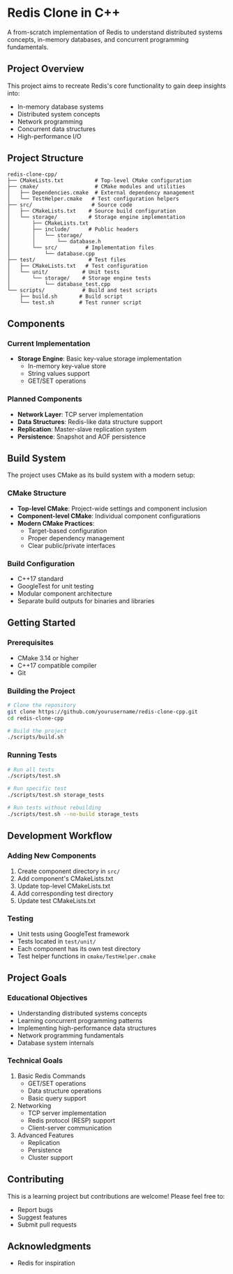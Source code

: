 # Redis Clone in C++

A from-scratch implementation of Redis to understand distributed systems concepts, in-memory databases, and concurrent programming fundamentals.

## Project Overview

This project aims to recreate Redis's core functionality to gain deep insights into:
- In-memory database systems
- Distributed system concepts
- Network programming
- Concurrent data structures
- High-performance I/O

## Project Structure

```
redis-clone-cpp/
├── CMakeLists.txt          # Top-level CMake configuration
├── cmake/                  # CMake modules and utilities
│   ├── Dependencies.cmake  # External dependency management
│   └── TestHelper.cmake   # Test configuration helpers
├── src/                   # Source code
│   ├── CMakeLists.txt    # Source build configuration
│   └── storage/          # Storage engine implementation
│       ├── CMakeLists.txt
│       ├── include/      # Public headers
│       │   └── storage/
│       │       └── database.h
│       └── src/         # Implementation files
│           └── database.cpp
├── test/                 # Test files
│   ├── CMakeLists.txt   # Test configuration
│   └── unit/           # Unit tests
│       └── storage/    # Storage engine tests
│           └── database_test.cpp
└── scripts/            # Build and test scripts
    ├── build.sh       # Build script
    └── test.sh        # Test runner script
```

## Components

### Current Implementation
- **Storage Engine**: Basic key-value storage implementation
  - In-memory key-value store
  - String values support
  - GET/SET operations

### Planned Components
- **Network Layer**: TCP server implementation
- **Data Structures**: Redis-like data structure support
- **Replication**: Master-slave replication system
- **Persistence**: Snapshot and AOF persistence

## Build System

The project uses CMake as its build system with a modern setup:

### CMake Structure
- **Top-level CMake**: Project-wide settings and component inclusion
- **Component-level CMake**: Individual component configurations
- **Modern CMake Practices**: 
  - Target-based configuration
  - Proper dependency management
  - Clear public/private interfaces

### Build Configuration
- C++17 standard
- GoogleTest for unit testing
- Modular component architecture
- Separate build outputs for binaries and libraries

## Getting Started

### Prerequisites
- CMake 3.14 or higher
- C++17 compatible compiler
- Git

### Building the Project
```bash
# Clone the repository
git clone https://github.com/yourusername/redis-clone-cpp.git
cd redis-clone-cpp

# Build the project
./scripts/build.sh
```

### Running Tests
```bash
# Run all tests
./scripts/test.sh

# Run specific test
./scripts/test.sh storage_tests

# Run tests without rebuilding
./scripts/test.sh --no-build storage_tests
```

## Development Workflow

### Adding New Components
1. Create component directory in `src/`
2. Add component's CMakeLists.txt
3. Update top-level CMakeLists.txt
4. Add corresponding test directory
5. Update test CMakeLists.txt

### Testing
- Unit tests using GoogleTest framework
- Tests located in `test/unit/`
- Each component has its own test directory
- Test helper functions in `cmake/TestHelper.cmake`

## Project Goals

### Educational Objectives
- Understanding distributed systems concepts
- Learning concurrent programming patterns
- Implementing high-performance data structures
- Network programming fundamentals
- Database system internals

### Technical Goals
1. Basic Redis Commands
   - GET/SET operations
   - Data structure operations
   - Basic query support
2. Networking
   - TCP server implementation
   - Redis protocol (RESP) support
   - Client-server communication
3. Advanced Features
   - Replication
   - Persistence
   - Cluster support

## Contributing

This is a learning project but contributions are welcome! Please feel free to:
- Report bugs
- Suggest features
- Submit pull requests

## Acknowledgments

- Redis for inspiration

